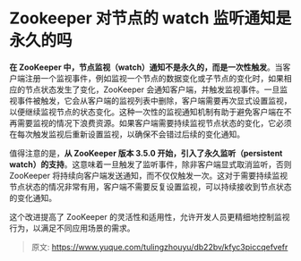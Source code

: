 # Zookeeper 对节点的 watch 监听通知是永久的吗

**在 ZooKeeper 中，节点监视（watch）通知不是永久的，而是一次性触发**。当客户端注册一个监视事件，例如监视一个节点的数据变化或子节点的变化时，如果相应的节点状态发生了变化，ZooKeeper 会通知客户端，并触发监视事件。一旦监视事件被触发，它会从客户端的监视列表中删除，客户端需要再次显式设置监视，以便继续监视节点的状态变化。这种一次性的监视通知机制有助于避免客户端在不再需要监视的情况下浪费资源。如果客户端需要持续监视节点状态的变化，它必须在每次触发监视后重新设置监视，以确保不会错过后续的变化通知。

值得注意的是，**从 ZooKeeper 版本 3.5.0 开始，引入了永久监听（persistent watch）的支持**。这意味着一旦触发了监听事件，除非客户端显式取消监听，否则 ZooKeeper 将持续向客户端发送通知，而不仅仅触发一次。这对于需要持续监视节点状态的情况非常有用，客户端不需要反复设置监视，可以持续接收到节点状态的变化通知。

这个改进提高了 ZooKeeper 的灵活性和适用性，允许开发人员更精细地控制监视行为，以满足不同应用场景的需求。

<font style="color:rgb(0, 0, 0);">  
</font>



> 原文: <https://www.yuque.com/tulingzhouyu/db22bv/kfyc3piccqefvefr>